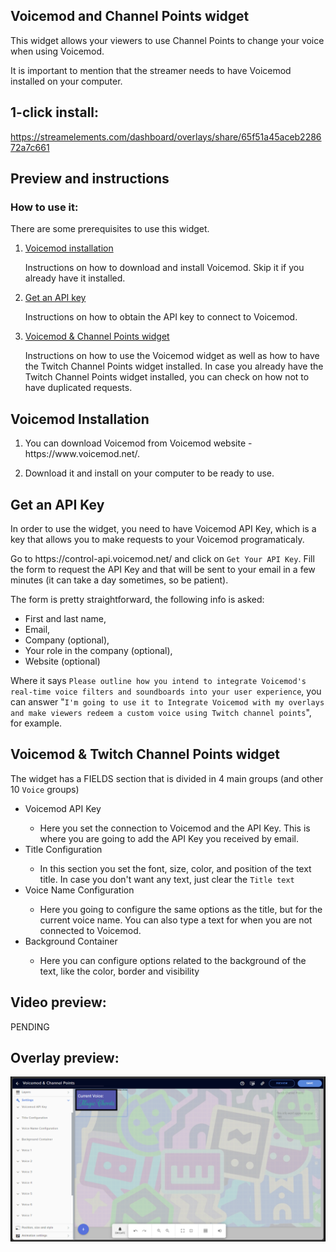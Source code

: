 <h2 id="widget-name" class="widget-name">Voicemod and Channel Points widget</h1>
<p id="description" class="description">This widget allows your viewers to use Channel Points to change your voice when using Voicemod.</p>
<p>It is important to mention that the streamer needs to have Voicemod installed on your computer.</p>
<h2>1-click install:</h1>
<p><a href="https://streamelements.com/dashboard/overlays/share/65f51a45aceb228672a7c661">https://streamelements.com/dashboard/overlays/share/65f51a45aceb228672a7c661</a></p>
<h2>Preview and instructions</h1>
<h3>How to use it:</h2>
<p>There are some prerequisites to use this widget. </p>
<ol>
<li><p><a href="README.md#voicemod-installation">Voicemod installation</a></p>
<p>Instructions on how to download and install Voicemod. Skip it if you already have it installed.</p>
</li>
<li><p><a href="README.md#get-an-api-key">Get an API key</a></p>
<p>Instructions on how to obtain the API key to connect to Voicemod.</p>
</li>
<li><p><a href="README.md#voicemod--twitch-channel-points-widget">Voicemod &amp; Channel Points widget</a></p>
<p>Instructions on how to use the Voicemod widget as well as how to have the Twitch Channel Points widget installed. 
In case you already have the Twitch Channel Points widget installed, you can check on how not to have duplicated requests.</p>
</li>
</ol>

<h2>Voicemod Installation</h2>
<ol>
<li><p>You can download Voicemod from Voicemod website - https://www.voicemod.net/.</p>
</li>
<li><p>Download it and install on your computer to be ready to use.</p>
</li>
</ol>

<h2>Get an API Key</h2>
<p>In order to use the widget, you need to have Voicemod API Key, which is a key that allows you to make requests to your Voicemod programaticaly.</p>
<p>Go to https://control-api.voicemod.net/ and click on <code>Get Your API Key</code>. Fill the form to request the API Key and that will be sent to your email in a few minutes (it can take a day sometimes, so be patient).</p>
<p>The form is pretty straightforward, the following info is asked:</p>
<ul>
  <li>First and last name,</li> 
  <li>Email,</li> 
  <li>Company (optional),</li> 
  <li>Your role in the company (optional),</li>
  <li>Website (optional)</li>
</ul>
<p>Where it says <code>Please outline how you intend to integrate Voicemod's real-time voice filters and soundboards into your user experience</code>, you can answer "<code>I'm going to use it to Integrate Voicemod with my overlays and make viewers redeem a custom voice using Twitch channel points</code>", for example.</p>

<h2>Voicemod &amp; Twitch Channel Points widget</h2>
<p>The widget has a FIELDS section that is divided in 4 main groups (and other 10 <code>Voice</code> groups)</p>
<ul>
  <li>Voicemod API Key</li>
  <ul>
    <li>Here you set the connection to Voicemod and the API Key. This is where you are going to add the API Key you received by email.</li>
  </ul>
  
  <li>Title Configuration</li>
  <ul>
    <li>In this section you set the font, size, color, and position of the text title. In case you don't want any text, just clear the <code>Title text</code></li>
  </ul>
  
  <li>Voice Name Configuration</li>
  <ul>
    <li>Here you going to configure the same options as the title, but for the current voice name. You can also type a text for when you are not connected to Voicemod.</li>
  </ul>
  
  <li>Background Container</li>
  <ul>
    <li>Here you can configure options related to the background of the text, like the color, border and visibility</li>
  </ul>
</ul>
<h2>Video preview:</h2>
<p>PENDING</p>
<h2>Overlay preview:</h2>
<p><img src="https://raw.githubusercontent.com/c4ldas/streamelements-widgets/main/voicemod-and-channel-points/widget.png" alt="Overlay Preview"></p>
